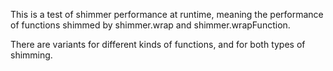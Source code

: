 This is a test of shimmer performance at runtime, meaning the performance of functions shimmed by shimmer.wrap and shimmer.wrapFunction.

There are variants for different kinds of functions, and for both types of shimming.
